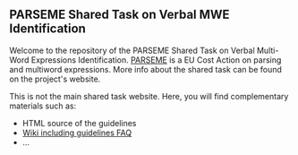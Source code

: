 PARSEME Shared Task on Verbal MWE Identification
------------------------------------------------

Welcome to the repository of the PARSEME Shared Task on Verbal Multi-Word 
Expressions Identification. [PARSEME](http://parseme.eu) is a EU Cost Action
on parsing and multiword expressions. More info about the shared task can be
found on the project's website.

This is not the main shared task website. Here, you will find complementary
materials such as:

* HTML source of the guidelines
* [Wiki including guidelines FAQ](FAQ)
* ...